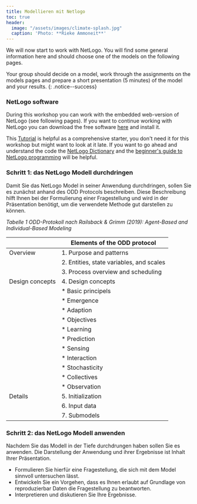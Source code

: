 ```yaml
---
title: Modellieren mit Netlogo
toc: true 
header: 
  image: "/assets/images/climate-splash.jpg"
  caption: 'Photo: **Rieke Ammoneit**'
---
```


We will now start to work with NetLogo. You will find some general information here and should choose one of the models on the following pages. 

<!--more-->

Your group should decide on a model, work through the assignments on the models pages and prepare a short presentation (5 minutes) of the model and your results.
{: .notice--success}


### NetLogo software
During this workshop you can work with the embedded web-version of NetLogo (see following pages). If you want to continue working with NetLogo you can download the free software [here](https://ccl.northwestern.edu/netlogo/6.2.0/) and install it.

This [Tutorial](https://ccl.northwestern.edu/netlogo/docs/tutorial1.html) is helpful as a comprehensive starter, you don't need it for this workshop but might want to look at it late. If you want to go ahead and understand the code the [NetLogo Dictionary](https://ccl.northwestern.edu/netlogo/docs/dictionary.html) and the [beginner's guide to NetLogo programming](http://ccl.northwestern.edu/netlogo/bind/) will be helpful. 

### Schritt 1: das NetLogo Modell durchdringen
Damit Sie das NetLogo Model in seiner Anwendung durchdringen, sollen Sie es zunächst anhand des ODD Protocols beschreiben. Diese Beschreibung hilft Ihnen bei der Formulierung einer Fragestellung und wird in der Präsentation benötigt, um die verwendete Methode gut darstellen zu können. 

*Tabelle 1 ODD-Protokoll nach Railsback & Grimm (2019): Agent-Based and Individual-Based Modeling* 

|               |Elements of the ODD protocol               |
|---------------|-------------------------------------------|
|Overview       |1. Purpose and patterns                    |
|               |2. Entities, state variables, and scales   |
|               |3. Process overview and scheduling         |
|Design concepts|4. Design concepts                         |
|               |* Basic principels                         |
|               |* Emergence                                |
|               |* Adaption                                 |
|               |* Objectives                               |
|               |* Learning                                 |
|               |* Prediction                               |
|               |* Sensing                                  |
|               |* Interaction                              |
|               |* Stochasticity                            |
|               |* Collectives                              |
|               |* Observation                              |
|Details        |5. Initialization                          |
|               |6. Input data                              |
|               |7. Submodels                               |




### Schritt 2: das NetLogo Modell anwenden
Nachdem Sie das Modell in der Tiefe durchdrungen haben sollen Sie es anwenden. Die Darstellung der Anwendung und ihrer Ergebnisse ist Inhalt Ihrer Präsentation. 
* Formulieren Sie hierfür eine Fragestellung, die sich mit dem Model sinnvoll untersuchen lässt. 
* Entwickeln Sie ein Vorgehen, dass es Ihnen erlaubt auf Grundlage von reproduzierbar Daten die Fragestellung zu beantworten.
* Interpretieren und diskutieren Sie Ihre Ergebnisse.



